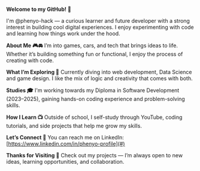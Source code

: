 **Welcome to my GitHub! 👋**

I'm @phenyo-hack — a curious learner and future developer with a strong interest in building cool digital experiences. I enjoy experimenting with code and learning how things work under the hood.

**About Me 🎮🚘**
I’m into games, cars, and tech that brings ideas to life. Whether it’s building something fun or functional, I enjoy the process of creating with code.

**What I’m Exploring 🚰**
Currently diving into web development, Data Science and game design. I like the mix of logic and creativity that comes with both.

**Studies 🎓**
I'm working towards my Diploma in Software Development (2023–2025), gaining hands-on coding experience and problem-solving skills.

**How I Learn 📺**
Outside of school, I self-study through YouTube, coding tutorials, and side projects that help me grow my skills.

**Let’s Connect 🤝**
You can reach me on LinkedIn:
[https://www.linkedin.com/in/phenyo-profile](#)

**Thanks for Visiting 🙌**
Check out my projects — I’m always open to new ideas, learning opportunities, and collaboration.
